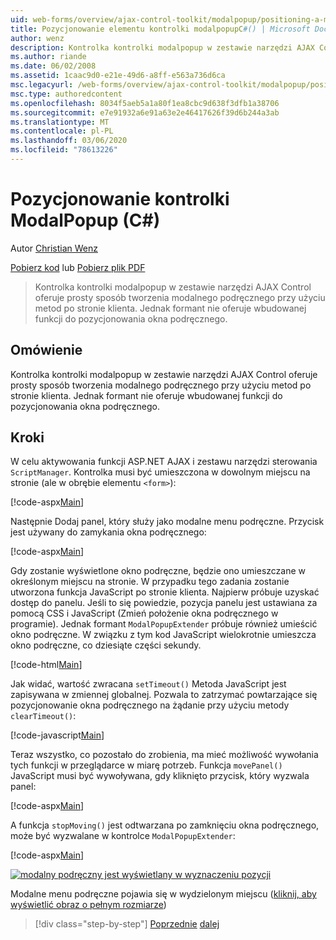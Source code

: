 ```yaml
---
uid: web-forms/overview/ajax-control-toolkit/modalpopup/positioning-a-modalpopup-cs
title: Pozycjonowanie elementu kontrolki modalpopupC#() | Microsoft Docs
author: wenz
description: Kontrolka kontrolki modalpopup w zestawie narzędzi AJAX Control oferuje prosty sposób tworzenia modalnego podręcznego przy użyciu metod po stronie klienta. Jednak formant nie oferuje...
ms.author: riande
ms.date: 06/02/2008
ms.assetid: 1caac9d0-e21e-49d6-a8ff-e563a736d6ca
msc.legacyurl: /web-forms/overview/ajax-control-toolkit/modalpopup/positioning-a-modalpopup-cs
msc.type: authoredcontent
ms.openlocfilehash: 8034f5aeb5a1a80f1ea8cbc9d638f3dfb1a38706
ms.sourcegitcommit: e7e91932a6e91a63e2e46417626f39d6b244a3ab
ms.translationtype: MT
ms.contentlocale: pl-PL
ms.lasthandoff: 03/06/2020
ms.locfileid: "78613226"
---
```

# <a name="positioning-a-modalpopup-c"></a>Pozycjonowanie kontrolki ModalPopup (C#)

Autor [Christian Wenz](https://github.com/wenz)

[Pobierz kod](https://download.microsoft.com/download/2/4/0/24052038-f942-4336-905b-b60ae56f0dd5/ModalPopup4.cs.zip) lub [Pobierz plik PDF](https://download.microsoft.com/download/b/6/a/b6ae89ee-df69-4c87-9bfb-ad1eb2b23373/modalpopup4CS.pdf)

> Kontrolka kontrolki modalpopup w zestawie narzędzi AJAX Control oferuje prosty sposób tworzenia modalnego podręcznego przy użyciu metod po stronie klienta. Jednak formant nie oferuje wbudowanej funkcji do pozycjonowania okna podręcznego.

## <a name="overview"></a>Omówienie

Kontrolka kontrolki modalpopup w zestawie narzędzi AJAX Control oferuje prosty sposób tworzenia modalnego podręcznego przy użyciu metod po stronie klienta. Jednak formant nie oferuje wbudowanej funkcji do pozycjonowania okna podręcznego.

## <a name="steps"></a>Kroki

W celu aktywowania funkcji ASP.NET AJAX i zestawu narzędzi sterowania `ScriptManager`. Kontrolka musi być umieszczona w dowolnym miejscu na stronie (ale w obrębie elementu `<form>`):

[!code-aspx[Main](positioning-a-modalpopup-cs/samples/sample1.aspx)]

Następnie Dodaj panel, który służy jako modalne menu podręczne. Przycisk jest używany do zamykania okna podręcznego:

[!code-aspx[Main](positioning-a-modalpopup-cs/samples/sample2.aspx)]

Gdy zostanie wyświetlone okno podręczne, będzie ono umieszczane w określonym miejscu na stronie. W przypadku tego zadania zostanie utworzona funkcja JavaScript po stronie klienta. Najpierw próbuje uzyskać dostęp do panelu. Jeśli to się powiedzie, pozycja panelu jest ustawiana za pomocą CSS i JavaScript (Zmień położenie okna podręcznego w programie). Jednak formant `ModalPopupExtender` próbuje również umieścić okno podręczne. W związku z tym kod JavaScript wielokrotnie umieszcza okno podręczne, co dziesiąte części sekundy.

[!code-html[Main](positioning-a-modalpopup-cs/samples/sample3.html)]

Jak widać, wartość zwracana `setTimeout()` Metoda JavaScript jest zapisywana w zmiennej globalnej. Pozwala to zatrzymać powtarzające się pozycjonowanie okna podręcznego na żądanie przy użyciu metody `clearTimeout()`:

[!code-javascript[Main](positioning-a-modalpopup-cs/samples/sample4.js)]

Teraz wszystko, co pozostało do zrobienia, ma mieć możliwość wywołania tych funkcji w przeglądarce w miarę potrzeb. Funkcja `movePanel()` JavaScript musi być wywoływana, gdy kliknięto przycisk, który wyzwala panel:

[!code-aspx[Main](positioning-a-modalpopup-cs/samples/sample5.aspx)]

A funkcja `stopMoving()` jest odtwarzana po zamknięciu okna podręcznego, może być wyzwalane w kontrolce `ModalPopupExtender`:

[!code-aspx[Main](positioning-a-modalpopup-cs/samples/sample6.aspx)]

[![modalny podręczny jest wyświetlany w wyznaczeniu pozycji](positioning-a-modalpopup-cs/_static/image2.png)](positioning-a-modalpopup-cs/_static/image1.png)

Modalne menu podręczne pojawia się w wydzielonym miejscu ([kliknij, aby wyświetlić obraz o pełnym rozmiarze](positioning-a-modalpopup-cs/_static/image3.png))

> [!div class="step-by-step"]
> [Poprzednie](handling-postbacks-from-a-modalpopup-cs.md)
> [dalej](launching-a-modal-popup-window-from-server-code-vb.md)
